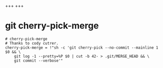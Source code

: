 +++
+++

# git cherry-pick-merge

```gitconfig
# cherry-pick-merge
# Thanks to cody cutrer.
cherry-pick-merge = !"sh -c 'git cherry-pick --no-commit --mainline 1 $0 && \
    git log -1 --pretty=%P $0 | cut -b 42- > .git/MERGE_HEAD && \
    git commit --verbose'"
```